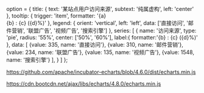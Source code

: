 option = {
    title: {
        text: '某站点用户访问来源',
        subtext: '纯属虚构',
        left: 'center'
    },
    tooltip: {
        trigger: 'item',
        formatter: '{a} <br/>{b} : {c} ({d}%)'
    },
    legend: {
        orient: 'vertical',
        left: 'left',
        data: ['直接访问', '邮件营销', '联盟广告', '视频广告', '搜索引擎']
    },
    series: [
        {
            name: '访问来源',
            type: 'pie',
            radius: '55%',
            center: ['50%', '60%'],
            label:{
                formatter:'{b} : {c} ({d}%)'
            },
            data: [
                {value: 335, name: '直接访问'},
                {value: 310, name: '邮件营销'},
                {value: 234, name: '联盟广告'},
                {value: 135, name: '视频广告'},
                {value: 1548, name: '搜索引擎'}
            ],
        }
    ]
};

https://github.com/apache/incubator-echarts/blob/4.6.0/dist/echarts.min.js

https://cdn.bootcdn.net/ajax/libs/echarts/4.8.0/echarts.min.js
